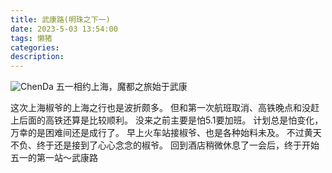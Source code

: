 ```yaml
---
title: 武康路(明珠之下一)
date: 2023-5-03 13:54:00
tags: 懒猪
categories:
description:
---
```

![ChenDa](/images/2023/Wukanglu01.jpeg)
五一相约上海，魔都之旅始于武康
<!--more-->
这次上海椒爷的上海之行也是波折颇多。
但和第一次航班取消、高铁晚点和没赶上后面的高铁还算是比较顺利。
没来之前主要是怕5.1要加班。
计划总是怕变化，万幸的是困难间还是成行了。
早上火车站接椒爷、也是各种始料未及。
不过黄天不负、终于还是接到了心心念念的椒爷。
回到酒店稍微休息了一会后，终于开始五一的第一站～武康路

